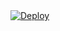 <a href="https://heroku.com/deploy?template=https://github.com/cristiancocioban/student-visit">
  <img src="https://www.herokucdn.com/deploy/button.svg" alt="Deploy">
</a>